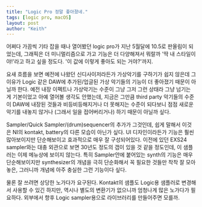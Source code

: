 ```yaml
---
title: "Logic Pro 정말 좋아졌네."
tags: [logic pro, macOS]
layout: post
author: "Keith"
---
```


어쩌다 가끔씩 기타 잡을 때나 열어봤던 logic pro가 지난 5월달에 10.5로 판올림이 되었는데, 그래픽은 더 미니멀리즘으로 가고 기능은 더 다양해져서 뭐랄까 '딱 내 스타일이야!'라고 하고 싶을 정도다. '이 값에 이렇게 좋아도 되는 거야?'까지.

요새 흐름을 보면 예전에 나왔던 신디사이저라든가 가상악기를 구하기가 쉽지 않은데 그 이유가 Logic 같은 DAW에 추가된/업글된 가상 악기들의 기능이 더 좋아졌기 때문이 아닐까 한다. 예전 내장 이펙트나 가상악기는 수준이 그냥 그저 그런 상태라 그냥 넘기는 게 기본이었고 아예 열어볼 생각도 안했는데, 지금은 그만큼 third party 악기들의 수준이 DAW에 내장된 것들과 비등비등해지거나 더 못해지는 수준이 되다보니 점점 새로운 악기를 내놓지 않거나 (그래서 일을 접어버리거나) 하기 때문이 아닐까 싶다. 

Sampler/Quick Sampler/(drum)sequencer의 추가가 그것인데, 쉽게 말해서 이것은 NI의 kontakt, battery의 다른 모습이 아닌가 싶다. UI 디자인이라든가 기능은 훨씬 많아보이지만 단순해보이고 효과적으로 매우 잘 구성되어있다. 이전에 있던 EXS24 sampler와는 대충 외관으로 보면 30년도 정도의 갭이 있을 것 같을 정도인데, 이 샘플러는 이제 메뉴상에 보이지 않는다. 특히 Sampler안에 붙어있는 synth의 기능은 매우 단순해보이지만 synthesizer의 개념을 극히 단순화해서 꼭 필요한 것들만 착착 잘 모아놓은, 그러니까 개념에 아주 충실한 그런 기능이다 싶다. 

물론 잘 쓰려면 상당한 노가다가 요구된다. Kontakt의 샘플도 Logic용 샘플러로 변경해서 사용할 수 있긴 하지만, 역시나 별도의 변환기가 없으니까 엄청나게 많은 노가다가 필요하다. 외부에서 향후 Logic sampler용으로 라이브러리를 만들어주면 모를까.